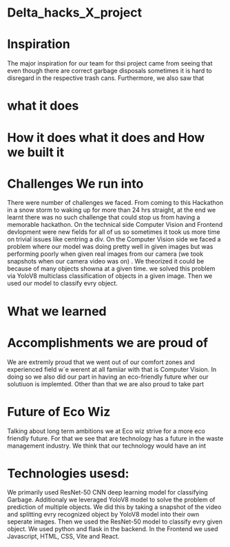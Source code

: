 # Delta_hacks_X_project

# Inspiration

The major inspiration for our team for thsi project came from seeing that even though there are correct garbage disposals sometimes it is hard to disregard in the respective trash cans. Furthermore, we also saw that 
# what it does
# How it does what it does and How we built it
# Challenges We run into
There were number of challenges we faced. From coming to this Hackathon in a snow storm to waking up for more than 24 hrs straight, at the end we learnt there was no such challenge that could stop us from having a memorable hackathon. On the technical side Computer Vision and Frontend devlopment were new fields for all of us so sometimes it took us more time on trivial issues like centring a div. On the Computer Vision side we faced a problem where our model was doing pretty well in given images but was performing poorly when given real images from our camera (we took snapshots when our camera video was on) . We theorized it could be because of many objects showna at a given time. we solved this problem via YoloV8 multiclass classification of objects in a given image. Then we used our model to classify evry object.
# What we learned

# Accomplishments we are proud of
We are extremly proud that we went out of our comfort zones and experienced field w`e werent at all famiiar with that is Computer Vision. In doing so we also did our part in having an eco-friendly future wher our solutiuon is implemted. Other than that we are also proud to take part 

# Future of Eco Wiz
Talking about long term ambitions we at Eco wiz strive for a more eco friendly future. For that we see that are technology has a future in the waste management industry.  We think that our technology would have an int
# Technologies usesd:
We primarily used ResNet-50 CNN deep learning model for classifying Garbage. Additionaly we leveraged YoloV8 model to solve the problem of prediction of multiple objects. We did this by taking a snapshot of the video and splitting evry recognized object by YoloV8 model into their own seperate images. Then we used the ResNet-50 model to classify evry given object.
We used python and flask in the backend. In the Frontend we used Javascript, HTML, CSS, Vite and React. 